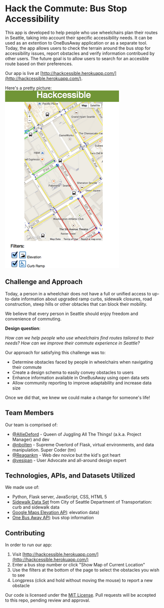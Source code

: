 # Hack the Commute: Bus Stop Accessibility

This app is developed to help people who use wheelchairs plan their routes in Seattle, taking into account their specific accessibility needs. It can be used as an extention to OneBusAway application or as a separate tool.
Today, the app allows users to check the terrain around the bus stop for accessibility issues, report obstacles and verify information contribued by other users. The future goal is to allow users to search for an accesible route based on their preferences.

Our app is live at [http://hackcessible.herokuapp.com/](http://hackcessible.herokuapp.com/). 

Here's a pretty picture:  
![Screenshot of Application](Screenshot.png "Hackcessible Transit App")

## Challenge and Approach

Today, a person in a wheelchair does not have a full or unified access to up-to-date information about upgraded ramp curbs, sidewalk closures, road construction, steep hills or other obtacles that can block their mobility. 

We believe that every person in Seattle should enjoy freedom and convenience of commuting.   

**Design question**:

_How can we help people who use wheelchairs find routes tailored to their needs? How can we improve their commute experience in Seattle?_

Our approach for satisfying this challenge was to:

- Determine obstacles faced by people in wheelchairs when navigating their commute
- Create a design schema to easily convey obstacles to users
- Enhance information available in OneBusAway using open data sets
- Allow community reporting to improve adaptability and increase data size

Once we did that, we knew we could make a change for someone's life!

## Team Members

Our team is comprised of:

- [@AllieDeford](https://github.com/AllieDeford) - Queen of Juggling All The Things! (a.k.a. Project Manager) and dev
- [@nbolten](https://github.com/nbolten) - Supreme Overlord of Flask, virtual environments, and data manipulation. Super Coder (tm)
- [@Reagankm](https://github.com/Reagankm) - Web dev novice but the kid's got heart
- [@vesipan](https://github.com/versipan) - User Advocate and all-around design expert

## Technologies, APIs, and Datasets Utilized

We made use of:

- Python, Flask server, JavaScript, CSS, HTML 5
- [Sidewalk Data Set](https://data.seattle.gov/Transportation/SDOT-Sidewalks/pxgh-b4sz) from City of Seattle Department of Transportation: curb and sidewalk data
- [Google Maps Elevation API](https://developers.google.com/maps/documentation/elevation/): elevation data)
- [One Bus Away API](http://pugetsound.onebusaway.org/p/OneBusAwayApiService.action): bus stop information


## Contributing

In order to run our app:

1. Visit [http://hackcessible.herokuapp.com/](http://hackcessible.herokuapp.com/)
2. Enter a bus stop number or click "Show Map of Current Location"
3. Use the filters at the bottom of the page to select the obstacles you wish to see
4. Longpress (click and hold without moving the mouse) to report a new obstacle

Our code is licensed under the [MIT License](LICENSE.md). Pull requests will be accepted to this repo, pending review and approval.
